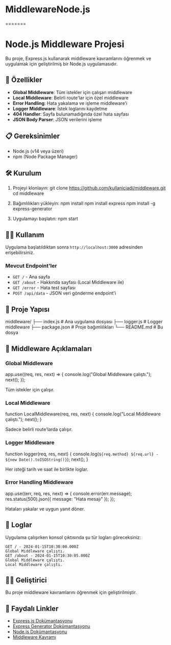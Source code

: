 # MiddlewareNode.js

=======

# Node.js Middleware Projesi

Bu proje, Express.js kullanarak middleware kavramlarını öğrenmek ve uygulamak için geliştirilmiş bir Node.js uygulamasıdır.

## 🚀 Özellikler

- **Global Middleware**: Tüm istekler için çalışan middleware
- **Local Middleware**: Belirli route'lar için özel middleware
- **Error Handling**: Hata yakalama ve işleme middleware'i
- **Logger Middleware**: İstek loglarını kaydetme
- **404 Handler**: Sayfa bulunamadığında özel hata sayfası
- **JSON Body Parser**: JSON verilerini işleme

## 📋 Gereksinimler

- Node.js (v14 veya üzeri)
- npm (Node Package Manager)

## 🛠️ Kurulum

1. Projeyi klonlayın:
   git clone https://github.com/kullaniciadi/middleware.git
   cd middleware

2. Bağımlılıkları yükleyin:
   npm install
   npm install express
   npm install -g express-generator

3. Uygulamayı başlatın:
   npm start

## 🏃‍♂️ Kullanım

Uygulama başlatıldıktan sonra `http://localhost:3000` adresinden erişebilirsiniz.

### Mevcut Endpoint'ler

- `GET /` - Ana sayfa
- `GET /about` - Hakkında sayfası (Local Middleware ile)
- `GET /error` - Hata test sayfası
- `POST /api/data` - JSON veri gönderme endpoint'i

## 📁 Proje Yapısı

middleware/
├── index.js # Ana uygulama dosyası
├── logger.js # Logger middleware
├── package.json # Proje bağımlılıkları
└── README.md # Bu dosya

## 🔧 Middleware Açıklamaları

### Global Middleware

app.use((req, res, next) => {
console.log("Global Middleware çalıştı.");
next();
});

Tüm istekler için çalışır.

### Local Middleware

function LocalMiddleware(req, res, next) {
console.log("Local Middleware çalıştı.");
next();
}

Sadece belirli route'larda çalışır.

### Logger Middleware

function logger(req, res, next) {
console.log(`${req.method} ${req.url} - ${new Date().toISOString()}`);
next();
}

Her isteği tarih ve saat ile birlikte loglar.

### Error Handling Middleware

app.use((err, req, res, next) => {
console.error(err.message);
res.status(500).json({ message: "Hata mesajı" });
});

Hataları yakalar ve uygun yanıt döner.

## 📝 Loglar

Uygulama çalışırken konsol çıktısında şu tür logları göreceksiniz:

```
GET / - 2024-01-15T10:30:00.000Z
Global Middleware çalıştı.
GET /about - 2024-01-15T10:30:05.000Z
Global Middleware çalıştı.
Local Middleware çalıştı.
```

## 👨‍💻 Geliştirici

Bu proje middleware kavramlarını öğrenmek için geliştirilmiştir.

## 🔗 Faydalı Linkler

- [Express.js Dokümantasyonu](https://expressjs.com/)
- [Express Generator Dokümantasyonu](https://expressjs.com/en/starter/generator.html)
- [Node.js Dokümantasyonu](https://nodejs.org/)
- [Middleware Kavramı](https://expressjs.com/en/guide/using-middleware.html)

